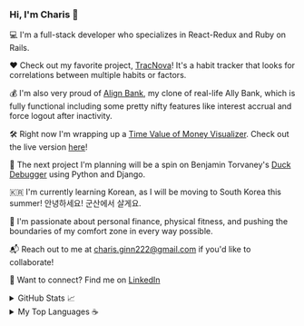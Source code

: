 ### Hi, I'm Charis 👋

💻 I'm a full-stack developer who specializes in React-Redux and Ruby on Rails.

❤️ Check out my favorite project, [TracNova](https://trac-nova.herokuapp.com/)! It's a habit tracker that looks for correlations between multiple habits or factors. 

💰 I'm also very proud of [Align Bank](https://align-financial.herokuapp.com/#/), my clone of real-life Ally Bank, which is fully functional including some pretty nifty features like interest accrual and force logout after inactivity.

🛠️ Right now I'm wrapping up a [Time Value of Money Visualizer](https://github.com/Eruanne2/Time-Value-of-Money-Visualizer). Check out the live version [here](https://eruanne2.github.io/Time-Value-of-Money-Visualizer/)!

💭 The next project I'm planning will be a spin on Benjamin Torvaney's [Duck Debugger](https://torvaney.github.io/projects/duck-debugger) using Python and Django.

🇰🇷  I'm currently learning Korean, as I will be moving to South Korea this summer! 안녕하세요! 군산에서 살게요.

🚵 I'm passionate about personal finance, physical fitness, and pushing the boundaries of my comfort zone in every way possible.

📬 Reach out to me at charis.ginn222@gmail.com if you'd like to collaborate!

🔗 Want to connect? Find me on [LinkedIn](www.linkedin.com/in/charis-ginn-9abb93173)

<details closed>
  <summary>GitHub Stats 📈</summary>
  <br>
  
  [![GitHub stats](https://github-readme-stats.vercel.app/api?username=Eruanne2)](https://github.com/Eruanne2/github-readme-stats) 
  
</details>

<details closed>
  <summary>My Top Languages ☕ </summary>
  <br>
  
  [![Top Languages](https://github-readme-stats.vercel.app/api/top-langs/?username=Eruanne2)](https://github.com/Eruanne2/github-readme-stats) 
  
</details>
